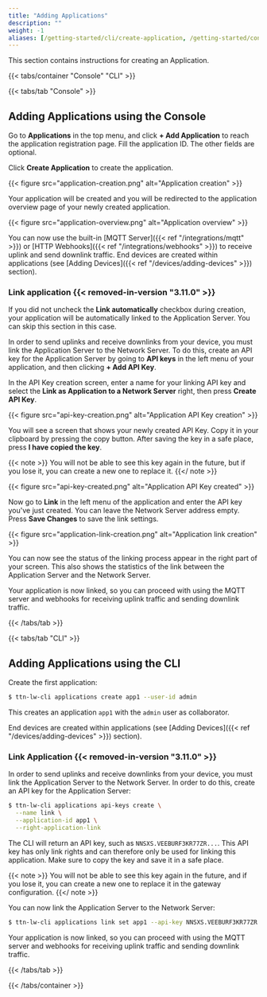 ```yaml
---
title: "Adding Applications"
description: ""
weight: -1
aliases: [/getting-started/cli/create-application, /getting-started/console/create-application, /guides/getting-started/console/create-application]
---
```


This section contains instructions for creating an Application.

<!--more-->

{{< tabs/container "Console" "CLI" >}}

{{< tabs/tab "Console" >}}

## Adding Applications using the Console

Go to **Applications** in the top menu, and click **+ Add Application** to reach the application registration page. Fill the application ID. The other fields are optional. 

Click **Create Application** to create the application.

{{< figure src="application-creation.png" alt="Application creation" >}}

Your application will be created and you will be redirected to the application overview page of your newly created application.

{{< figure src="application-overview.png" alt="Application overview" >}}

You can now use the built-in [MQTT Server]({{< ref "/integrations/mqtt" >}}) or [HTTP Webhooks]({{< ref "/integrations/webhooks" >}}) to receive uplink and send downlink traffic. End devices are created within applications (see [Adding Devices]({{< ref "/devices/adding-devices" >}}) section).

### Link application {{< removed-in-version "3.11.0" >}}

If you did not uncheck the **Link automatically** checkbox during creation, your application will be automatically linked to the Application Server. You can skip this section in this case.

In order to send uplinks and receive downlinks from your device, you must link the Application Server to the Network Server. To do this, create an API key for the Application Server by going to **API keys** in the left menu of your application, and then clicking **+ Add API Key**.

In the API Key creation screen, enter a name for your linking API key and select the **Link as Application to a Network Server** right, then press **Create API Key**.  

{{< figure src="api-key-creation.png" alt="Application API Key creation" >}}

You will see a screen that shows your newly created API Key. Copy it in your clipboard by pressing the copy button. After saving the key in a safe place, press **I have copied the key**. 

{{< note >}} You will not be able to see this key again in the future, but if you lose it, you can create a new one to replace it. {{</ note >}}

{{< figure src="api-key-created.png" alt="Application API Key created" >}}

Now go to **Link** in the left menu of the application and enter the API key you've just created. You can leave the Network Server address empty. Press **Save Changes** to save the link settings. 

{{< figure src="application-link-creation.png" alt="Application link creation" >}}

You can now see the status of the linking process appear in the right part of your screen. This also shows the statistics of the link between the Application Server and the Network Server. 

Your application is now linked, so you can proceed with using the MQTT server and webhooks for receiving uplink traffic and sending downlink traffic.

{{< /tabs/tab >}}

{{< tabs/tab "CLI" >}}

## Adding Applications using the CLI

Create the first application:

```bash
$ ttn-lw-cli applications create app1 --user-id admin
```

This creates an application `app1` with the `admin` user as collaborator.

End devices are created within applications (see [Adding Devices]({{< ref "/devices/adding-devices" >}}) section).

### Link Application {{< removed-in-version "3.11.0" >}}

In order to send uplinks and receive downlinks from your device, you must link the Application Server to the Network Server. In order to do this, create an API key for the Application Server:

```bash
$ ttn-lw-cli applications api-keys create \
  --name link \
  --application-id app1 \
  --right-application-link
```

The CLI will return an API key, such as `NNSXS.VEEBURF3KR77ZR...`. This API key has only link rights and can therefore only be used for linking this application. Make sure to copy the key and save it in a safe place. 

{{< note >}} You will not be able to see this key again in the future, and if you lose it, you can create a new one to replace it in the gateway configuration. {{</ note >}}

You can now link the Application Server to the Network Server:

```bash
$ ttn-lw-cli applications link set app1 --api-key NNSXS.VEEBURF3KR77ZR..
```

Your application is now linked, so you can proceed with using the MQTT server and webhooks for receiving uplink traffic and sending downlink traffic.

{{< /tabs/tab >}}

{{< /tabs/container >}}
